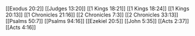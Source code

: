 [[Exodus 20:2]]
[[Judges 13:20]]
[[1 Kings 18:21]]
[[1 Kings 18:24]]
[[1 Kings 20:13]]
[[1 Chronicles 21:16]]
[[2 Chronicles 7:3]]
[[2 Chronicles 33:13]]
[[Psalms 50:7]]
[[Psalms 94:16]]
[[Ezekiel 20:5]]
[[John 5:35]]
[[Acts 2:37]]
[[Acts 4:16]]
